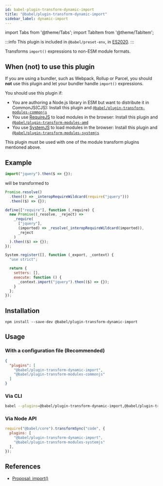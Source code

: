 ```yaml
---
id: babel-plugin-transform-dynamic-import
title: "@babel/plugin-transform-dynamic-import"
sidebar_label: dynamic-import
---
```


import Tabs from '@theme/Tabs';
import TabItem from '@theme/TabItem';

:::info
This plugin is included in `@babel/preset-env`, in [ES2020](https://github.com/tc39/proposals/blob/master/finished-proposals.md).
:::

Transforms `import()` expressions to non-ESM module formats.

## When (not) to use this plugin

If you are using a bundler, such as Webpack, Rollup or Parcel, you should **not** use this plugin and let your bundler handle `import()` expressions.

You should use this plugin if:
- You are authoring a Node.js library in ESM but want to distribute it in CommonJS(CJS): Install this plugin and [`@babel/plugin-transform-modules-commonjs`](./plugin-transform-modules-commonjs.md)
- You use [RequireJS](https://requirejs.org) to load modules in the browser: Install this plugin and [`@babel/plugin-transform-modules-amd`](./plugin-transform-modules-amd.md)
- You use [SystemJS](https://github.com/systemjs/systemjs) to load modules in the browser: Install this plugin and [`@babel/plugin-transform-modules-systemjs`](./plugin-transform-modules-systemjs.md)

This plugin must be used with one of the module transform plugins mentioned above.

## Example
```js title="input.js"
import("jquery").then($ => {});
```

will be transformed to

<Tabs>
  <TabItem value="commonjs" label="CommonJS" default>

  ```js title="output.js"
  Promise.resolve()
    .then(() => _interopRequireWildcard(require("jquery")))
    .then(($) => {});
  ```
  </TabItem>
  <TabItem value="amd" label="AMD">

  ```js title="output.js"
  define(["require"], function (_require) {
    new Promise((_resolve, _reject) =>
      _require(
        ["jquery"],
        (imported) => _resolve(_interopRequireWildcard(imported)),
        _reject
      )
    ).then(($) => {});
  });
  ```
  </TabItem>
  <TabItem value="systemjs" label="SystemJS">

  ```js title="output.js"
  System.register([], function (_export, _context) {
    "use strict";

    return {
      setters: [],
      execute: function () {
        _context.import("jquery").then(($) => {});
      }
    };
  });
  ```
  </TabItem>
</Tabs>

## Installation

```shell npm2yarn
npm install --save-dev @babel/plugin-transform-dynamic-import
```

## Usage

### With a configuration file (Recommended)

```json title="babel.config.json"
{
  "plugins": [
    "@babel/plugin-transform-dynamic-import",
    "@babel/plugin-transform-modules-commonjs"
  ]
}
```

### Via CLI

```sh title="Shell"
babel --plugins=@babel/plugin-transform-dynamic-import,@babel/plugin-transform-modules-amd script.js
```

### Via Node API

```js title="JavaScript"
require("@babel/core").transformSync("code", {
  plugins: [
    "@babel/plugin-transform-dynamic-import",
    "@babel/plugin-transform-modules-systemjs"
  ],
});
```

## References

- [Proposal: import()](https://github.com/tc39/proposal-dynamic-import)
